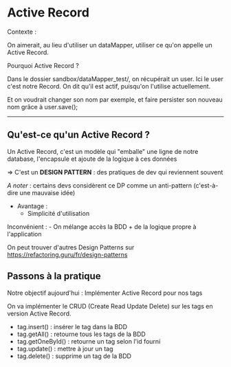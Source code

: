 # Active Record

Contexte :

On aimerait, au lieu d'utiliser un dataMapper, utiliser ce qu'on appelle un Active Record.

Pourquoi Active Record ?

Dans le dossier sandbox/dataMapper_test/, on récupérait un user. Ici le user c'est notre Record. On dit qu'il est actif, puisqu'on l'utilise actuellement.

Et on voudrait changer son nom par exemple, et faire persister son nouveau nom grâce à user.save();

_______

## Qu'est-ce qu'un Active Record ?

Un Active Record, c'est un modèle qui "emballe" une ligne de notre database, l'encapsule et ajoute de la logique à ces données

=> C'est un **DESIGN PATTERN** : des pratiques de dev qui reviennent souvent

*A noter* : certains devs considèrent ce DP comme un anti-pattern (c'est-à-dire une mauvaise idée)

- Avantage :
  - Simplicité d'utilisation

Inconvénient : 
    - On mélange accès la BDD + de la logique propre à l'application

On peut trouver d'autres Design Patterns sur https://refactoring.guru/fr/design-patterns

## Passons à la pratique

Notre objectif aujourd'hui : Implémenter Active Record pour nos tags

On va implémenter le CRUD (Create Read Update Delete) sur les tags en version Active Record.

- tag.insert() : insérer le tag dans la BDD
- tag.getAll() : retourne tous les tags de la BDD
- tag.getOneById() : retourne un tag selon l'id fourni
- tag.update() : mettre à jour un tag
- tag.delete() : supprime un tag de la BDD

